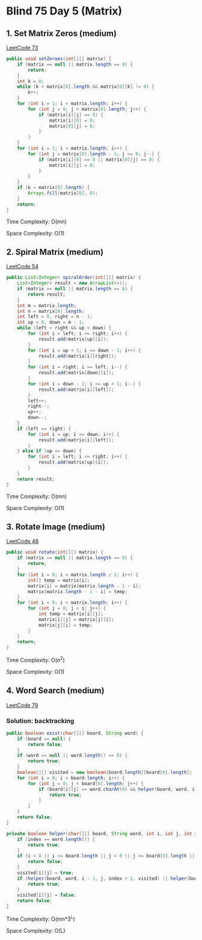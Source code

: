 # Blind 75 Day 5 (Matrix)

## 1. Set Matrix Zeros (medium)

[LeetCode 73](https://leetcode.com/problems/set-matrix-zeroes/)

```java
public void setZeroes(int[][] matrix) {
    if (matrix == null || matrix.length == 0) {
        return;
    }
    int k = 0;
    while (k < matrix[0].length && matrix[0][k] != 0) {
        k++;
    }
    for (int i = 1; i < matrix.length; i++) {
        for (int j = 0; j < matrix[0].length; j++) {
            if (matrix[i][j] == 0) {
                matrix[i][0] = 0;
                matrix[0][j] = 0;
            }
        }
    }
    for (int i = 1; i < matrix.length; i++) {
        for (int j = matrix[0].length - 1; j >= 0; j--) {
            if (matrix[i][0] == 0 || matrix[0][j] == 0) {
                matrix[i][j] = 0;
            }
        }
    }
    if (k < matrix[0].length) {
        Arrays.fill(matrix[0], 0);
    }
    return;
}
```

Time Complexity: O(mn)

Space Complexity: O(1)

## 2. Spiral Matrix (medium)

[LeetCode 54](https://leetcode.com/problems/spiral-matrix/)

```java
public List<Integer> spiralOrder(int[][] matrix) {
    List<Integer> result = new ArrayList<>();
    if (matrix == null || matrix.length == 0) {
        return result;
    }
    int m = matrix.length;
    int n = matrix[0].length;
    int left = 0, right = n - 1;
    int up = 0, down = m - 1;
    while (left < right && up < down) {
        for (int i = left; i <= right; i++) {
            result.add(matrix[up][i]);
        }
        for (int i = up + 1; i <= down - 1; i++) {
            result.add(matrix[i][right]);
        }
        for (int i = right; i >= left; i--) {
            result.add(matrix[down][i]);
        }
        for (int i = down - 1; i >= up + 1; i--) {
            result.add(matrix[i][left]);
        }
        left++;
        right--;
        up++;
        down--;
    }
    if (left == right) {
        for (int i = up; i <= down; i++) {
            result.add(matrix[i][left]);
        }
    } else if (up == down) {
        for (int i = left; i <= right; i++) {
            result.add(matrix[up][i]);
        }
    }
    return result;
}
```

Time Complexity: O(mn)

Space Complexity: O(1)

## 3. Rotate Image (medium)

[LeetCode 48](https://leetcode.com/problems/rotate-image/)

```java
public void rotate(int[][] matrix) {
    if (matrix == null || matrix.length == 0) {
        return;
    }
    for (int i = 0; i < matrix.length / 2; i++) {
        int[] temp = matrix[i];
        matrix[i] = matrix[matrix.length - 1 - i];
        matrix[matrix.length - 1 - i] = temp;
    }
    for (int i = 0; i < matrix.length; i++) {
        for (int j = 0; j < i; j++) {
            int temp = matrix[i][j];
            matrix[i][j] = matrix[j][i];
            matrix[j][i] = temp;
        }
    }
    return;
}
```

Time Complexity: O(n<sup>2</sup>)

Space Complexity: O(1)

## 4. Word Search (medium)

[LeetCode 79](https://leetcode.com/problems/word-search/)

### Solution: backtracking

```java
public boolean exist(char[][] board, String word) {
    if (board == null) {
        return false;
    }
    if (word == null || word.length() == 0) {
        return true;
    }
    boolean[][] visited = new boolean[board.length][board[0].length];
    for (int i = 0; i < board.length; i++) {
        for (int j = 0; j < board[0].length; j++) {
            if (board[i][j] == word.charAt(0) && helper(board, word, i, j, 0, visited)) {
                return true;
            }
        }
    }
    return false;
}

private boolean helper(char[][] board, String word, int i, int j, int index, boolean[][] visited) {
    if (index == word.length()) {
        return true;
    }
    if (i < 0 || i >= board.length || j < 0 || j >= board[0].length || board[i][j] != word.charAt(index) || visited[i][j]) {
        return false;
    }
    visited[i][j] = true;
    if (helper(board, word, i - 1, j, index + 1, visited) || helper(board, word, i + 1, j, index + 1, visited) || helper(board, word, i, j - 1, index + 1, visited) || helper(board, word, i, j + 1, index + 1, visited)) {
        return true;
    }
    visited[i][j] = false;
    return false;
}
```

Time Complexity: O(mn*3<sup>L</sup>)

Space Complexity: O(L)